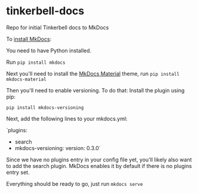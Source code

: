 # tinkerbell-docs
Repo for initial Tinkerbell docs to MkDocs

To [install MkDocs](https://www.mkdocs.org/#installation):

You need to have Python installed.

Run `pip install mkdocs`

Next you'll need to install the [MkDocs Material](https://github.com/squidfunk/mkdocs-material) theme, run `pip install mkdocs-material`

Then you'll need to enable versioning. To do that:
Install the plugin using pip:

`pip install mkdocs-versioning`

Next, add the following lines to your mkdocs.yml:

`plugins:
  - search
  - mkdocs-versioning:
      version: 0.3.0`

Since we have no plugins entry in your config file yet, you'll likely also want to add the search plugin. MkDocs enables it by default if there is no plugins entry set.

Everything should be ready to go, just run `mkdocs serve`

